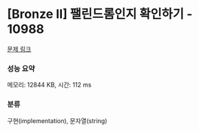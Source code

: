 # [Bronze II] 팰린드롬인지 확인하기 - 10988 

[문제 링크](https://www.acmicpc.net/problem/10988) 

### 성능 요약

메모리: 12844 KB, 시간: 112 ms

### 분류

구현(implementation), 문자열(string)

